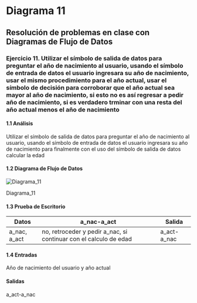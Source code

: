 # Diagrama 11
## Resolución de problemas en clase con Diagramas de Flujo de Datos
### Ejercicio 11. Utilizar el símbolo de salida de datos para preguntar el año de nacimiento al usuario, usando el símbolo de entrada de datos el usuario ingresara su año de nacimiento, usar el mismo procedimiento para el año actual, usar el símbolo de decisión para corroborar que el año actual sea mayor al año de nacimiento, si esto no es así regresar a pedir año de nacimiento, si es verdadero trminar con una resta del año actual menos el año de nacimiento
#### 1.1 Análisis
Utilizar el símbolo de salida de datos para preguntar el año de nacimiento al usuario, usando el símbolo de entrada de datos el usuario ingresara su año de nacimiento para finalmente con el uso del símbolo de salida de datos calcular la edad
#### 1.2 Diagrama de Flujo de Datos
![Diagrama_11](https://user-images.githubusercontent.com/113486125/190935765-eea012fb-d607-477c-aa37-4221daaee3e5.png)

Diagrama_11
#### 1.3 Prueba de Escritorio
| Datos | a_nac-a_act | Salida |
| ----------- | ----------- | ----------- |
| a_nac, a_act | no, retroceder y pedir a_nac, si continuar con el calculo de edad | a_act-a_nac |

#### 1.4 Entradas
Año de nacimiento del usuario y año actual
#### Salidas
a_act-a_nac

